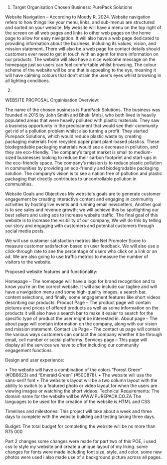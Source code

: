 1.	Target Organisation
Chosen Business: PurePack Solutions


Website Navigation – According to Moody R, 2024. Website navigation refers to how things like your menu, links, and sub-menus are structured and sorted on your website. 
My website will have a menu on the top right of the screen on all web pages and links to other web pages on the home page to allow for easy navigation.
It will also have a web page dedicated to providing information about the business, including its values, vision, and mission statement. There will also be a web page for contact details should customers ever need to get in touch with an agent for more information on our products.
The website will also have a nice welcome message on the homepage just so users can feel comfortable whilst browsing. The colour scheme of the website will be one that is appealing to the eye, meaning it will have calming colours that don’t strain the user's eyes whilst browsing in all lighting conditions.

2. 
WEBSITE PROPOSAL
Orgainisation Overview:

The name of the chosen business is PurePack Solutions. The business was founded in 2015 by John Smith and Bheki Mnisi, who both lived in heavily populated areas that were heavily polluted with plastic materials. They saw a business opportunity in the predicament that would see their community get rid of a pollution problem whilst also turning a profit.
They started Purepack Solutions, which would reduce plastic waste by creating packaging materials from recycled paper plant plant-based plastics. These biodegradable packaging materials would see a decrease in pollution, and they are eco-friendly.
The company’s target market is small to medium-sized businesses looking to reduce their carbon footprint and start-ups in the eco-friendly space.
The company’s mission is to reduce plastic pollution in communities by providing an eco-friendly and biodegradable packaging solution. The company’s vision is to see a nation free of pollution and plastic packaging that directly contributes to uncontrollable pollution in communities.

Website Goals and Objectives
My website's goals are to generate customer engagement by creating interactive content and engaging in community activities by hosting live events and running email newsletters, Another goal is to see sales and revenue growth; we will achieve this by spotlighting our best sellers and using ads to increase website traffic. The final goal of this website is to increase the visibility of our company, We will do this by telling our story and engaging with customers and potential customers through social media posts.

We will use customer satisfaction metrics like Net Promoter Score to measure customer satisfaction based on user feedback. We will also use a click-through rate to see the percentage of users who click on a link or an ad. We are also going to use traffic metrics to measure the number of visitors to the website.

Proposed website features and functionality:

Homepage – The homepage will have a logo for brand recognition and to know you’re on the correct website. It will also include our tagline and will have a navigation menu and some high-quality images, a search bar, content selections, and finally, some engagement features like short videos describing our products.
Product Page – The product page will contain pictures and prices of offered products as well as some information on the products it will also have a search bar to make it easier to search for the specific type of product the user might be interested in.
About page – The about page will contain information on the company, along with our vision and mission statement.
Contact Us Page – The contact us page will contain the various ways customers can contact the company whether it be through email, cell number or social platforms.
Services page – This page will display all the services we have to offer including our community engagement functions.

Design and user experience:

•	The website will have a combination of the colors “Forest Green” (#OB6623) and “Emerald Green” (#50C878).
•	The website will use the sans-serif font 
•	The website's layout will be a two column layout with the ability to switch to a featured photo or video layout for when the users are viewing images or watching the short videos.
Technical Requirements:
The domain name for the website will be WWW.PUREPACK.CO.ZA
The languages to be used for the creation of the website is HTML and CSS

Timelines and milestones:
This project will take about a week and three days to complete with the website building and testing taking three days.

Budget:
The total budget for completing the website will be no more than R75 000

Part 2 changes
some changes were made for part two of this POE, i used css to style my website and create a unique layout of my liking.
some changes for fonts were made including font size, style, and color.
some new photos were used 
i also made use of a background picture across all pages.

